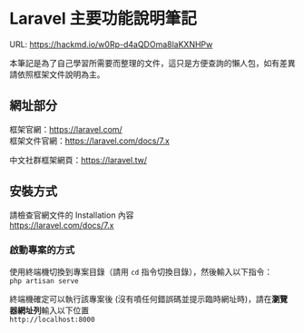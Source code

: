 # Laravel 主要功能說明筆記
URL: https://hackmd.io/w0Rp-d4aQDOma8laKXNHPw

本筆記是為了自己學習所需要而整理的文件，這只是方便查詢的懶人包，如有差異請依照框架文件說明為主。

## 網址部分
框架官網：https://laravel.com/  
框架文件官網：https://laravel.com/docs/7.x  

中文社群框架網頁：https://laravel.tw/

## 安裝方式
請檢查官網文件的 Installation 內容  
https://laravel.com/docs/7.x

### 啟動專案的方式
使用終端機切換到專案目錄（請用 `cd` 指令切換目錄），然後輸入以下指令：  
`php artisan serve`

終端機確定可以執行該專案後 (沒有噴任何錯誤碼並提示臨時網址時)，請在**瀏覽器網址列**輸入以下位置  
`http://localhost:8000`
